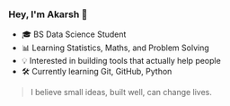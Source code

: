 ### Hey, I'm Akarsh 👋  
- 🎓 BS Data Science Student  
- 📊 Learning Statistics, Maths, and Problem Solving  
- 💡 Interested in building tools that actually help people  
- 🛠️ Currently learning Git, GitHub, Python

> I believe small ideas, built well, can change lives.

